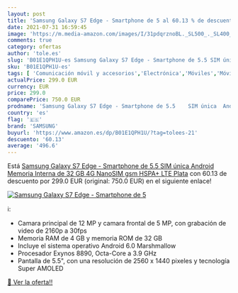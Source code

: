 ```yaml
---
layout: post
title: 'Samsung Galaxy S7 Edge - Smartphone de 5 al 60.13 % de descuento'
date: 2021-07-31 16:59:45
image: 'https://m.media-amazon.com/images/I/31pdqrznoBL._SL500_._SL400_.jpg'
comments: true
category: ofertas
author: 'tole.es'
slug: 'B01E1QPH1U-es Samsung Galaxy S7 Edge - Smartphone de 5.5 SIM única...'
sku: 'B01E1QPH1U-es'
tags: [ 'Comunicación móvil y accesorios','Electrónica','Móviles','Móviles y smartphones libres','android','samsung', ]
actualPrice: 299.0 EUR
currency: EUR
price: 299.0
comparePrice: 750.0 EUR
prodname: 'Samsung Galaxy S7 Edge - Smartphone de 5.5    SIM única  Android  Memoria Interna de 32 GB  4G  NanoSIM  gsm  HSPA+  LTE   Plata'
country: 'es'
flag: '🇪🇸'
brand: 'SAMSUNG'
buyurl: 'https://www.amazon.es/dp/B01E1QPH1U/?tag=tolees-21'
descuento: '60.13'
average: '496.6'
---
```


Está [Samsung Galaxy S7 Edge - Smartphone de 5.5    SIM única  Android  Memoria Interna de 32 GB  4G  NanoSIM  gsm  HSPA+  LTE   Plata](https://www.amazon.es/dp/B01E1QPH1U/?tag=tolees-21) con 60.13 de descuento por 299.0 EUR (original: 750.0 EUR) en el siguiente enlace!

[![Samsung Galaxy S7 Edge - Smartphone de 5](https://m.media-amazon.com/images/I/31pdqrznoBL._SL500_._SL400_.jpg)](https://www.amazon.es/dp/B01E1QPH1U/?tag=tolees-21)

ℹ️:

- Camara principal de 12 MP y camara frontal de 5 MP, con grabación de video de 2160p a 30fps
- Memoria RAM de 4 GB y memoria ROM de 32 GB
- Incluye el sistema operativo Android 6.0 Marshmallow
- Procesador Exynos 8890, Octa-Core a 3.9 GHz
- Pantalla de 5.5", con una resolución de 2560 x 1440 pixeles y tecnología Super AMOLED

[🛒 Ver la oferta!!](https://www.amazon.es/dp/B01E1QPH1U/?tag=tolees-21)
